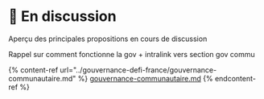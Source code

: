 # 💬 En discussion

Aperçu des principales propositions en cours de discussion



Rappel sur comment fonctionne la gov + intralink vers section gov commu

{% content-ref url="../gouvernance-defi-france/gouvernance-communautaire.md" %}
[gouvernance-communautaire.md](../gouvernance-defi-france/gouvernance-communautaire.md)
{% endcontent-ref %}
